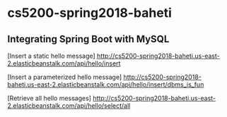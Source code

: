 # cs5200-spring2018-baheti

## Integrating Spring Boot with MySQL

[Insert a static hello message]
http://cs5200-spring2018-baheti.us-east-2.elasticbeanstalk.com/api/hello/insert

[Insert a parameterized hello message]
http://cs5200-spring2018-baheti.us-east-2.elasticbeanstalk.com/api/hello/insert/dbms_is_fun

[Retrieve all hello messages]
http://cs5200-spring2018-baheti.us-east-2.elasticbeanstalk.com/api/hello/select/all
